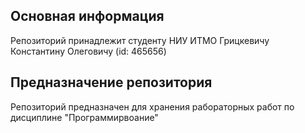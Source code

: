 ## Основная информация
Репозиторий принадлежит студенту НИУ ИТМО Грицкевичу Константину Олеговичу (id: 465656)
## Предназначение репозитория
Репозиторий предназначен для хранения рабораторных работ по дисциплине "Программирвоание"
